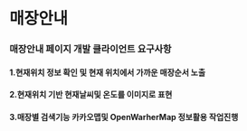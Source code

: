 # 매장안내
### 매장안내 페이지 개발 클라이언트 요구사항 
#### 1.현재위치 정보 확인 및 현재 위치에서 가까운 매장순서 노출 
#### 2.현재위치 기반 현재날씨및 온도를 이미지로 표현
#### 3.매장별 검색기능 카카오맵및 OpenWarherMap 정보활용 작업진행 
